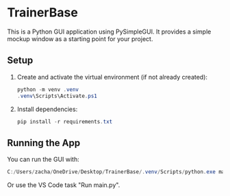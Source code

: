 # TrainerBase

This is a Python GUI application using PySimpleGUI. It provides a simple mockup window as a starting point for your project.

## Setup

1. Create and activate the virtual environment (if not already created):
   ```powershell
   python -m venv .venv
   .venv\Scripts\Activate.ps1
   ```
2. Install dependencies:
   ```powershell
   pip install -r requirements.txt
   ```

## Running the App

You can run the GUI with:
```powershell
C:/Users/zacha/OneDrive/Desktop/TrainerBase/.venv/Scripts/python.exe main.py
```

Or use the VS Code task "Run main.py".
